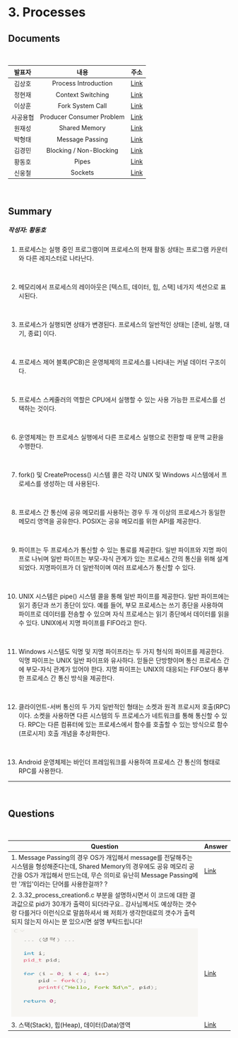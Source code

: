 #  3. Processes

##  Documents

<br>

| 발표자 | 내용 | 주소 |
|:----:|:-----:|:-----:|
| 김상호 | Process Introduction| [Link]()|
| 정현재 | Context Switching| [Link]()|
| 이상훈 | Fork System Call | [Link](./docs/fork%20실습.pdf)|
| 사공용협 | Producer Consumer Problem | [Link]()|
| 원재성 | Shared Memory | [Link]()|
| 박형태 | Message Passing | [Link]()|
| 김경민 | Blocking / Non-Blocking | [Link]()|
| 황동호 | Pipes | [Link](https://www.notion.so/PIPE-b6b78f740ab74cec9abddd483107e5be)|
| 신웅철 | Sockets | [Link](https://www.notion.so/Communication-in-Client-Server-Systems-9f3b087c434d4a9e98aa2c4dd8325d89)|
<br>

##  Summary

##### 작성자: 황동호

1. 프로세스는 실행 중인 프로그램이며 프로세스의 현재 활동 상태는 프로그램 카운터와 다른 레지스터로 나타난다.
<br>
   
2. 메모리에서 프로세스의 레이아웃은 [텍스트, 데이터, 힙, 스택] 네가지 섹션으로 표시된다.
<br>

3. 프로세스가 실행되면 상태가 변경된다. 프로세스의 일반적인 상태는 [준비, 실행, 대기, 종료] 이다.
<br>

4. 프로세스 제어 블록(PCB)은 운영체제의 프로세스를 나타내는 커널 데이터 구조이다.
<br>

5. 프로세스 스케줄러의 역할은  CPU에서 실행할 수 있는 사용 가능한 프로세스를 선택하는 것이다.
<br>

6. 운영체제는 한 프로세스 실행에서 다른 프로세스 실행으로 전환할 때 문맥 교환을 수행한다.
<br>

7. fork() 및 CreateProcess() 시스템 콜은 각각 UNIX 및  Windows 시스템에서 프로세스를 생성하는 데 사용된다.
<br>

8. 프로세스 간 통신에 공유 메모리를 사용하는 경우 두 개 이상의 프로세스가 동일한 메모리 영역을 공유한다. POSIX는 공유 메모리를 위한 API를 제공한다.
<br>

9.  파이프는 두 프로세스가 통신할 수 있는 통로를 제공한다. 일반 파이프와 지명 파이프로 나뉘며 일반 파이프는 부모-자식 관계가 있는 프로세스 간의 통신을 위해 설계되었다. 지명파이프가 더 일반적이며 여러 프로세스가 통신할 수 있다.
<br>

10. UNIX 시스템은 pipe() 시스템 콜을 통해 일반 파이프를 제공한다. 일반 파이프에는 읽기 종단과 쓰기 종단이 있다. 예를 들어, 부모 프로세스는 쓰기 종단을 사용하여 파이프로 데이터를 전송할 수 있으며 자식 프로세스는 읽기 종단에서 데이터를 읽을 수 있다. UNIX에서 지명 파이프를 FIFO라고 한다.
<br>

11. Windows 시스템도 익명 및 지명 파이프라는 두 가지 형식의 파이프를 제공한다. 익명 파이프는 UNIX 일반 파이프와 유사하다. 읻들은 단방향이며 통신 프로세스 간에 부모-자식 관계가 있어야 한다. 지명 파이프는 UNIX의 대응되는 FIFO보다 풍부한 프로세스 간 통신 방식을 제공한다.
<br>

12. 클라이언트-서버 통신의 두 가지 일반적인 형태는 소켓과 원격 프로시저 호출(RPC)이다. 소켓을 사용하면 다른 시스템의 두 프로세스가 네트워크를 통해 통신할 수 있다. RPC는 다른 컴퓨터에 있는 프로세스에서 함수를 호출할 수 있는 방식으로 함수(프로시저) 호출 개념을 추상화한다.
<br>

13. Android 운영체제는 바인더 프레임워크를 사용하여 프로세스 간 통신의 형태로 RPC를 사용한다.



--------------------------------------
<br>

##   Questions


<br>

|Question|Answer|
|--------------|--------------|
|1. Message Passing의 경우 OS가 개입해서 message를 전달해주는 시스템을 형성해준다는데, Shared Memory의 경우에도 공유 메모리 공간을 OS가 개입해서 만드는데, 무슨 의미로 유난히 Message Passing에만 '개입'이라는 단어를 사용한걸까? ?| [Link]()|
|2. 3.32_process_creation6.c 부분을 설명하시면서 이 코드에 대한 결과값으로 pid가 30개가 출력이 되더라구요.. 강사님께서도 예상하는 갯수랑 다를거다 이런식으로 말씀하셔서 왜 저희가 생각한대로의 갯수가 출력되지 않는지 아시는 분 있으시면 설명 부탁드립니다!
 <img src="../static/images/process_img1.PNG" alt="My Image" width="450" height="200"> | [Link](https://m.blog.naver.com/PostView.naver?isHttpsRedirect=true&blogId=wndrlf2003&logNo=70187577389) |
|3. 스택(Stack), 힙(Heap), 데이터(Data)영역 | [Link](https://dsnight.tistory.com/50) |
